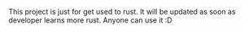 This project is just for get used to rust. It will be updated as soon as developer learns more rust. Anyone can use it :D